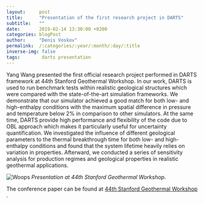 ```yaml
---
layout:     post
title:      "Presentation of the first research project in DARTS"
subtitle:   ""
date:       2019-02-14 13:30:00 +0200
categories: blogPost
author:     "Denis Voskov"
permalink:  /:categories/:year/:month/:day/:title
inverse-img: false
tags:        darts presentation
---
```

<p>Yang Wang presented the first official research project performed in DARTS framework at 44th Stanford Geothermal Workshop. In our work, DARTS is used to run benchmark tests within realistic geological structures which were compared with the state-of-the-art simulation frameworks. We demonstrate that our simulator achieved a good match for both low- and high-enthalpy conditions with the maximum spatial difference in pressure and temperature below 2% in comparison to other simulators. At the same time, DARTS provide high performance and flexibility of the code due to OBL approach which makes it particularly useful for uncertainty quantification. We investigated the influence of different geological parameters to the thermal breakthrough time for both low- and high-enthalpy conditions and found that the system lifetime heavily relies on variation in properties. Afterward, we conducted a series of sensitivity analysis for production regimes and geological properties in realistic geothermal applications.
</p>

<p>
    <img src="{{site.baseurl}}/assets/img/Yang_Stanford_Workshop.jpg" alt="Woops">
    <em>Presentation at 44th Stanford Geothermal Workshop.</em>
</p>

<p>The conference paper can be found at <a href = "https://pangea.stanford.edu/ERE/db/GeoConf/papers/SGW/2019/Wang6.pdf" target="_blank">44th Stanford Geothermal Workshop </a>.
</p>
